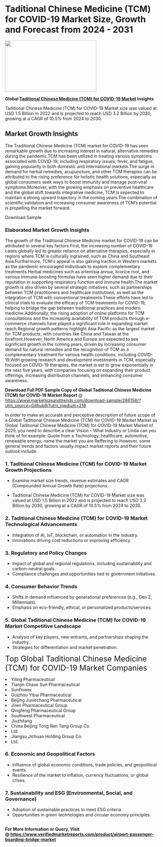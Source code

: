 <H1>Taditional Chinese Medicine (TCM) for COVID-19 Market Size, Growth and Forecast from 2024 - 2031</H1><img class="aligncenter size-medium wp-image-584254" src="https://thirdeyenews.in/wp-content/uploads/2024/09/Global-Market-Research-300x168.jpeg" alt="" width="300" height="168" /><p><strong>Global&nbsp;<a href="https://www.marketsizeandtrends.com/download-sample/266158/?utm_source=Github8j?utm_medium=218">Taditional Chinese Medicine (TCM) for COVID-19 Market</a> Insights</strong></p><p>Taditional Chinese Medicine (TCM) for COVID-19 Market size was valued at USD 1.5 Billion in 2022 and is projected to reach USD 3.2 Billion by 2030, growing at a CAGR of 10.5% from 2024 to 2030.</p><p><h2>Market Growth Insights</h2> The Traditional Chinese Medicine (TCM) market for COVID-19 has seen remarkable growth due to increasing interest in natural, alternative remedies during the pandemic.TCM has been utilized in treating various symptoms associated with COVID-19, including respiratory issues, fever, and fatigue, gaining popularity in both domestic and international markets.The surge in demand for herbal remedies, acupuncture, and other TCM therapies can be attributed to the rising preference for holistic health solutions, especially as global consumers seek ways to boost immunity and manage post-viral symptoms.Moreover, with the growing emphasis on preventive healthcare and the global shift towards integrative medicine, TCM is expected to maintain a strong upward trajectory in the coming years.The combination of scientific validation and increasing consumer awareness of TCM’s potential is propelling the market forward.<p>Download Sample</p> <h3>Elaborated Market Growth Insights</h3> The growth of the Traditional Chinese Medicine market for COVID-19 can be attributed to several key factors.First, the increasing number of COVID-19 cases globally led to greater reliance on alternative therapies, especially in regions where TCM is culturally ingrained, such as China and Southeast Asia.Furthermore, TCM's appeal is also gaining traction in Western markets as the pandemic encouraged individuals to explore complementary treatments.Herbal medicines such as artemisia annua, licorice root, and various immune-boosting formulas have seen higher demand due to their reputation in supporting respiratory function and immune health.The market growth is also driven by several strategic initiatives, such as partnerships between TCM practitioners and healthcare institutions, as well as the integration of TCM with conventional treatments.These efforts have led to clinical trials to evaluate the efficacy of TCM treatments for COVID-19, helping to bridge the gap between traditional practices and modern medicine.Additionally, the rising adoption of online platforms for TCM consultations and the increasing availability of TCM products through e-commerce channels have played a significant role in expanding market reach.Regional growth patterns highlight Asia Pacific as the largest market for TCM products, with countries like China and Taiwan at the forefront.However, North America and Europe are expected to see significant growth in the coming years, driven by increasing consumer demand for natural remedies and the recognition of TCM as a complementary treatment for various health conditions, including COVID-19.With growing research and development investments in TCM, especially focused on COVID-19 therapies, the market is set to grow exponentially in the next five years, with companies focusing on expanding their product offerings, increasing distribution channels, and enhancing consumer awareness.<p></p><p><span class=""><strong>Download Full PDF Sample Copy of Global Taditional Chinese Medicine (TCM) for COVID-19 Market Report</strong> @ <a href="https://www.marketsizeandtrends.com/download-sample/266158/?utm_source=Github8j?utm_medium=218" target="_blank">https://www.marketsizeandtrends.com/download-sample/266158/?utm_source=Github8j?utm_medium=218</a></span></p><p>In order to make an accurate and perceptive description of future scope of a Global&nbsp;Taditional Chinese Medicine (TCM) for COVID-19 Market Market as Global&nbsp;Taditional Chinese Medicine (TCM) for COVID-19 Market Market of 2025, you need to describe a clear Vision &ndash; What Industry or Linda can you think of for example: Quote from a Technology, healthcare, automotive, renewable energy, name the market you are Reffering to.However, some general trends and factors usually impact market reports and their future outlook include:</p><h3>1.&nbsp;<strong>Taditional Chinese Medicine (TCM) for COVID-19 Market Growth Projections</strong></h3><ul><li>Examine market size trends, revenue estimates and CAGR (Compounded Annual Growth Rate) projections.</li><li><p>Taditional Chinese Medicine (TCM) for COVID-19 Market size was valued at USD 1.5 Billion in 2022 and is projected to reach USD 3.2 Billion by 2030, growing at a CAGR of 10.5% from 2024 to 2030.</p></li></ul><h3>2.&nbsp;<strong>Taditional Chinese Medicine (TCM) for COVID-19 Market Technological Advancements</strong></h3><ul><li>Integration of AI, IoT, blockchain, or automation in the industry.</li><li>Innovations driving cost reductions or improving efficiency.</li></ul><h3>3.&nbsp;<strong>Regulatory and Policy Changes</strong></h3><ul><li>Impact of global and regional regulations, including sustainability and carbon-neutral goals.</li><li>Compliance challenges and opportunities tied to government initiatives.</li></ul><h3>4.&nbsp;<strong>Consumer Behavior Trends</strong></h3><ul><li>Shifts in demand influenced by generational preferences (e.g., Gen Z, Millennials).</li><li>Emphasis on eco-friendly, ethical, or personalized products/services.</li></ul><h3>5.&nbsp;<strong>Global Taditional Chinese Medicine (TCM) for COVID-19 Market Competitive Landscape</strong></h3><ul><li>Analysis of key players, new entrants, and partnerships shaping the industry.</li><li>Strategies for differentiation and market penetration.</li></ul><p data-pm-slice="1 1 []"><span style="color: inherit; font-family: inherit; font-size: 25px;">Top Global Taditional Chinese Medicine (TCM) for COVID-19 Market Companies</span></p><div class="" data-test-id=""><p><li>Yiling Pharmaceutical</li><li> Tianjin Chase Sun Pharmaceutical</li><li> Sunflower</li><li> Guizhou Yibai Pharmaceutical</li><li> Beijing Juxiechang Pharmaceutical</li><li> Jiren Pharmaceutical Group</li><li> Qingfeng Pharmaceutical Group</li><li> Southwest Pharmaceutical</li><li> Jiuzhitang</li><li> China Beijing Tong Ren Tang Group Co.</li><li> Ltd.</li><li> Jiangsu Jichuan Holding Group Co.</li><li> Ltd.</li></p></div><h3>6.&nbsp;<strong>Economic and Geopolitical Factors</strong></h3><ul><li>Influence of global economic conditions, trade policies, and geopolitical events.</li><li>Resilience of the market to inflation, currency fluctuations, or global crises.</li></ul><h3>7.&nbsp;<strong>Sustainability and ESG (Environmental, Social, and Governance)</strong></h3><ul><li>Adoption of sustainable practices to meet ESG criteria.</li><li>Opportunities in green technologies and circular economy principles.</li></ul><h2><strong style="font-size: 14px;">For More Information or Query, Visit @&nbsp;</strong><a style="background-color: #ffffff; font-size: 14px;" href="https://www.marketsizeandtrends.com/report/taditional-chinese-medicine-tcm-for-covid-19-market/" target="_blank">https://www.verifiedmarketreports.com/product/airport-passenger-boarding-bridge-market</a></h2>